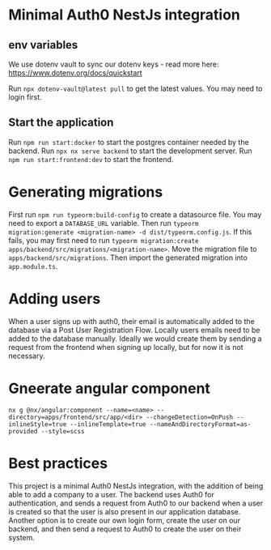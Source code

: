 # Minimal Auth0 NestJs integration

## env variables

We use dotenv vault to sync our dotenv keys - read more here: https://www.dotenv.org/docs/quickstart

Run `npx dotenv-vault@latest pull` to get the latest values.
You may need to login first.

## Start the application

Run `npm run start:docker` to start the postgres container needed by the backend.
Run `npx nx serve backend` to start the development server.
Run `npm run start:frontend:dev` to start the frontend.

# Generating migrations

First run `npm run typeorm:build-config` to create a datasource file. You may need to export a `DATABASE_URL` variable.
Then run `typeorm migration:generate <migration-name> -d dist/typeorm.config.js`. If this fails, you may first need to run `typeorm migration:create apps/backend/src/migrations/<migration-name>`. Move the migration file to `apps/backend/src/migrations`.
Then import the generated migration into `app.module.ts`.

# Adding users

When a user signs up with auth0, their email is automatically added to the database via a Post User Registration Flow.
Locally users emails need to be added to the database manually. Ideally we would create them by sending a request from the frontend when signing up locally, but for now it is not necessary.

# Gneerate angular component
`nx g @nx/angular:component --name=<name> --directory=apps/frontend/src/app/<dir> --changeDetection=OnPush --inlineStyle=true --inlineTemplate=true --nameAndDirectoryFormat=as-provided --style=scss`

# Best practices

This project is a minimal Auth0 NestJs integration, with the addition of being able to add a company to a user. The backend uses Auth0 for authentication, and sends a request from Auth0 to our backend when a user is created so that the user is also present in our application database. Another option is to create our own login form, create the user on our backend, and then send a request to Auth0 to create the user on their system.


